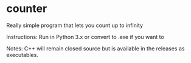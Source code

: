 # counter
Really simple program that lets you count up to infinity

Instructions:
Run in Python 3.x
or convert to .exe if you want to

Notes:
C++ will remain closed source but is available in the releases as executables.
